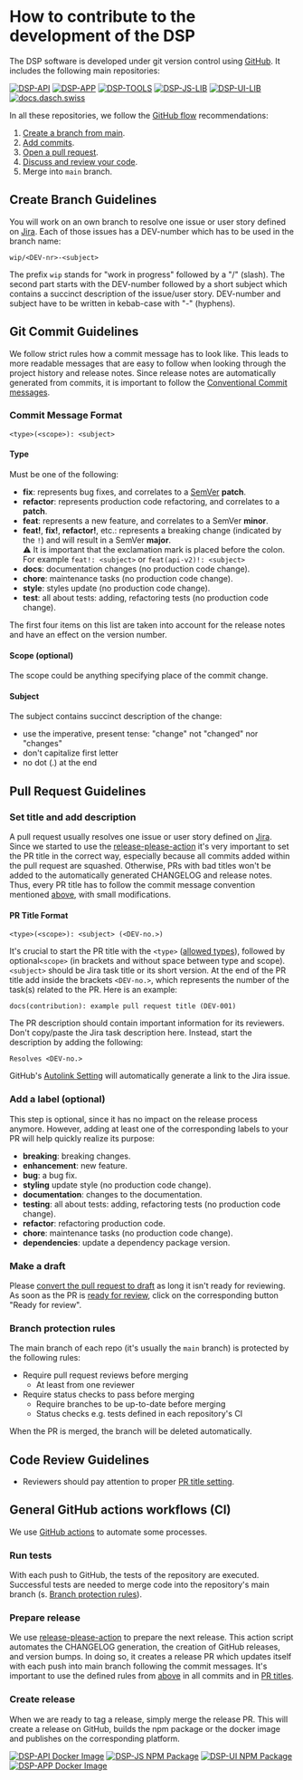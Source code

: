 # How to contribute to the development of the DSP

The DSP software is developed under git version control using [GitHub](https://github.com/dasch-swiss). It includes the 
following main repositories:

[![DSP-API](https://img.shields.io/github/v/release/dasch-swiss/dsp-api?include_prereleases&label=DSP-API)](https://github.com/dasch-swiss/dsp-api)
[![DSP-APP](https://img.shields.io/github/v/release/dasch-swiss/dsp-das?include_prereleases&label=DSP-APP)](https://github.com/dasch-swiss/dsp-das)
[![DSP-TOOLS](https://img.shields.io/github/v/release/dasch-swiss/dsp-tools?include_prereleases&label=DSP-TOOLS)](https://github.com/dasch-swiss/dsp-tools)
[![DSP-JS-LIB](https://img.shields.io/github/v/release/dasch-swiss/dsp-js-lib?include_prereleases&label=DSP-JS-LIB)](https://github.com/dasch-swiss/dsp-js-lib)
[![DSP-UI-LIB](https://img.shields.io/github/v/release/dasch-swiss/dsp-ui-lib?include_prereleases&label=DSP-UI-LIB)](https://github.com/dasch-swiss/dsp-ui-lib)
[![docs.dasch.swiss](https://img.shields.io/github/v/release/dasch-swiss/dsp-docs?include_prereleases&label=DSP-DOCS)](https://github.com/dasch-swiss/dsp-docs)

In all these repositories, we follow the [GitHub flow](https://docs.github.com/en/get-started/quickstart/github-flow) 
recommendations:

1. [Create a branch from main](#create-branch-guidelines).
2. [Add commits](#git-commit-guidelines).
3. [Open a pull request](#pull-request-guidelines).
4. [Discuss and review your code](#code-review-guidelines).
5. Merge into `main` branch.

## Create Branch Guidelines

You will work on an own branch to resolve one issue or user story defined on [Jira](https://dasch.atlassian.net/jira). 
Each of those issues has a DEV-number which has to be used in the branch name:

```text
wip/<DEV-nr>-<subject>
```

The prefix `wip` stands for "work in progress" followed by a "/" (slash). The second part starts with the DEV-number 
followed by a short subject which contains a succinct description of the issue/user story. DEV-number and subject have 
to be written in kebab-case with "-" (hyphens).

## Git Commit Guidelines

We follow strict rules how a commit message has to look like. This leads to more readable messages that are easy to 
follow when looking through the project history and release notes. Since release notes are automatically generated from 
commits, it is important to follow the [Conventional Commit messages](https://www.conventionalcommits.org/).

### Commit Message Format

```text
<type>(<scope>): <subject>
```

#### Type

Must be one of the following:

- **fix**: represents bug fixes, and correlates to a [SemVer](https://semver.org/) **patch**.
- **refactor**: represents production code refactoring, and correlates to a **patch**.
- **feat**: represents a new feature, and correlates to a SemVer **minor**.
- **feat!**, **fix!**, **refactor!**, etc.: represents a breaking change (indicated by the `!`) and will result in a SemVer **major**.\
  ⚠ It is important that the exclamation mark is placed before the colon. For example `feat!: <subject>` or `feat(api-v2)!: <subject>`
- **docs**: documentation changes (no production code change).
- **chore**: maintenance tasks (no production code change).
- **style**: styles update (no production code change).
- **test**: all about tests: adding, refactoring tests (no production code change).

The first four items on this list are taken into account for the release notes and have an effect on the version number.

#### Scope (optional)

The scope could be anything specifying place of the commit change.

#### Subject

The subject contains succinct description of the change:

- use the imperative, present tense: "change" not "changed" nor "changes"
- don't capitalize first letter
- no dot (.) at the end

## Pull Request Guidelines

### Set title and add description

A pull request usually resolves one issue or user story defined on [Jira](https://dasch.atlassian.net/jira).
Since we started to use the [release-please-action](https://github.com/marketplace/actions/release-please-action) it's 
very important to set the PR title in the correct way, especially because all commits added within the pull request are 
squashed. Otherwise, PRs with bad titles won't be added to the automatically generated CHANGELOG and release notes. 
Thus, every PR title has to follow the commit message convention mentioned [above](#git-commit-guidelines), with small 
modifications. 

#### PR Title Format

```text
<type>(<scope>): <subject> (<DEV-no.>)
```

It's crucial to start the PR title with the `<type>` ([allowed types](#type)), followed by optional`<scope>` 
(in brackets and without space between type and scope). `<subject>` should be Jira task title or its short version. At 
the end of the PR title add inside the brackets `<DEV-no.>`, which represents the number of the task(s) related to the 
PR. Here is an example:

```text
docs(contribution): example pull request title (DEV-001)
```

The PR description should contain important information for its reviewers. Don't copy/paste the Jira task description 
here. Instead, start the description by adding the following:

```text
Resolves <DEV-no.>
```

GitHub's [Autolink Setting](https://docs.github.com/en/repositories/managing-your-repositorys-settings-and-features/managing-repository-settings/configuring-autolinks-to-reference-external-resources) 
will automatically generate a link to the Jira issue.

### Add a label (optional)

This step is optional, since it has no impact on the release process anymore. However, adding at least one of the 
corresponding labels to your PR will help quickly realize its purpose:

- **breaking**: breaking changes.
- **enhancement**: new feature.
- **bug**: a bug fix.
- **styling** update style (no production code change).
- **documentation**: changes to the documentation.
- **testing**: all about tests: adding, refactoring tests (no production code change).
- **refactor**: refactoring production code.
- **chore**: maintenance tasks (no production code change).
- **dependencies**: update a dependency package version.

### Make a draft

Please [convert the pull request to draft](https://docs.github.com/en/pull-requests/collaborating-with-pull-requests/proposing-changes-to-your-work-with-pull-requests/changing-the-stage-of-a-pull-request#converting-a-pull-request-to-a-draft) 
as long it isn't ready for reviewing. As soon as the PR is [ready for review](https://docs.github.com/en/pull-requests/collaborating-with-pull-requests/proposing-changes-to-your-work-with-pull-requests/changing-the-stage-of-a-pull-request#marking-a-pull-request-as-ready-for-review), 
click on the corresponding button "Ready for review".

### Branch protection rules

The main branch of each repo (it's usually the `main` branch) is protected by the following rules:

- Require pull request reviews before merging
    - At least from one reviewer
- Require status checks to pass before merging
    - Require branches to be up-to-date before merging
    - Status checks e.g. tests defined in each repository's CI

When the PR is merged, the branch will be deleted automatically.

## Code Review Guidelines

- Reviewers should pay attention to proper [PR title setting](#pr-title-format).

## General GitHub actions workflows (CI)

We use [GitHub actions](https://github.com/features/actions) to automate some processes.

### Run tests

With each push to GitHub, the tests of the repository are executed. Successful tests are needed to merge code into the 
repository's main branch (s. [Branch protection rules](#branch-protection-rules)).

### Prepare release

We use [release-please-action](https://github.com/marketplace/actions/release-please-action) to prepare the next release. 
This action script automates the CHANGELOG generation, the creation of GitHub releases, and version bumps. In doing so, 
it creates a release PR which updates itself with each push into main branch following the commit messages. It's 
important to use the defined rules from [above](#git-commit-guidelines) in all commits and in [PR titles](#pr-title-format).

### Create release

When we are ready to tag a release, simply merge the release PR. This will create a release on GitHub, builds the npm 
package or the docker image and publishes on the corresponding platform.

[![DSP-API Docker Image](https://img.shields.io/docker/v/daschswiss/knora-api?label=DSP-API%20Docker%20Image)](https://hub.docker.com/r/daschswiss/knora-api)
[![DSP-JS NPM Package](https://img.shields.io/npm/v/@dasch-swiss/dsp-js?label=DSP-JS%20NPM%20package)](https://www.npmjs.com/package/@dasch-swiss/dsp-js)
[![DSP-UI NPM Package](https://img.shields.io/npm/v/@dasch-swiss/dsp-ui?label=DSP-UI%20NPM%20package)](https://www.npmjs.com/package/@dasch-swiss/dsp-ui)
[![DSP-APP Docker Image](https://img.shields.io/docker/v/daschswiss/dsp-app?label=DSP-APP%20Docker%20Image)](https://hub.docker.com/r/daschswiss/dsp-app)
